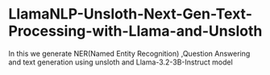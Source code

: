 # LlamaNLP-Unsloth-Next-Gen-Text-Processing-with-Llama-and-Unsloth
In this we generate NER(Named Entity Recognition) ,Question Answering and text generation using unsloth and Llama-3.2-3B-Instruct model
